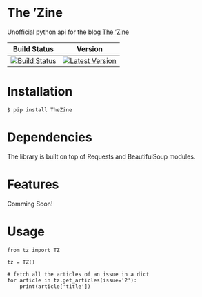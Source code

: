 The &rsquo;Zine
===============

Unofficial python api for the blog [The &rsquo;Zine](http://thezine.biz)

| Build Status | Version |
| ------------ | ------------- 
| [![Build Status](https://travis-ci.org/karan/HackerNewsAPI.png?branch=master)](https://travis-ci.org/karan/HackerNewsAPI)|[![Latest Version](https://pypip.in/v/TheZine/badge.png)](https://pypi.python.org/pypi/TheZine/) 

Installation
============

    $ pip install TheZine

Dependencies
============

The library is built on top of Requests and BeautifulSoup modules.

Features
==========

Comming Soon!

Usage
==========


    from tz import TZ

    tz = TZ()

    # fetch all the articles of an issue in a dict
    for article in tz.get_articles(issue='2'):
        print(article['title'])

